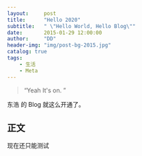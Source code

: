 ```yaml
---
layout:     post
title:      "Hello 2020"
subtitle:   " \"Hello World, Hello Blog\""
date:       2015-01-29 12:00:00
author:     "DD"
header-img: "img/post-bg-2015.jpg"
catalog: true
tags:
    - 生活
    - Meta
---
```


> “Yeah It's on. ”


东浩 的 Blog 就这么开通了。

<p id = "build"></p>

## 正文

现在还只能测试


